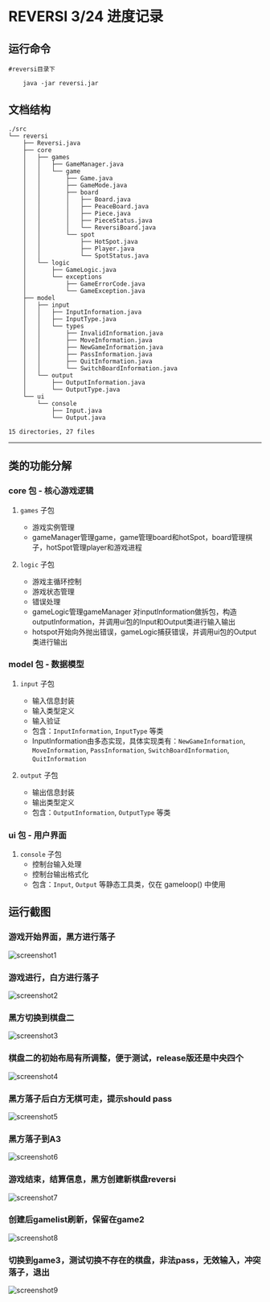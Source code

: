 # REVERSI 3/24 进度记录

## 运行命令

    #reversi目录下

        java -jar reversi.jar
        
## 文档结构

    ./src
    └── reversi
        ├── Reversi.java
        ├── core
        │   ├── games
        │   │   ├── GameManager.java
        │   │   └── game
        │   │       ├── Game.java
        │   │       ├── GameMode.java
        │   │       ├── board
        │   │       │   ├── Board.java
        │   │       │   ├── PeaceBoard.java
        │   │       │   ├── Piece.java
        │   │       │   ├── PieceStatus.java
        │   │       │   └── ReversiBoard.java
        │   │       └── spot
        │   │           ├── HotSpot.java
        │   │           ├── Player.java
        │   │           └── SpotStatus.java
        │   └── logic
        │       ├── GameLogic.java
        │       └── exceptions
        │           ├── GameErrorCode.java
        │           └── GameException.java
        ├── model
        │   ├── input
        │   │   ├── InputInformation.java
        │   │   ├── InputType.java
        │   │   └── types
        │   │       ├── InvalidInformation.java
        │   │       ├── MoveInformation.java
        │   │       ├── NewGameInformation.java
        │   │       ├── PassInformation.java
        │   │       ├── QuitInformation.java
        │   │       └── SwitchBoardInformation.java
        │   └── output
        │       ├── OutputInformation.java
        │       └── OutputType.java
        └── ui
            └── console
                ├── Input.java
                └── Output.java

    15 directories, 27 files


---

## 类的功能分解

### core 包 - 核心游戏逻辑

1. `games` 子包
   - 游戏实例管理
   - gameManager管理game，game管理board和hotSpot，board管理棋子，hotSpot管理player和游戏进程

2. `logic` 子包
   - 游戏主循环控制
   - 游戏状态管理
   - 错误处理
   - gameLogic管理gameManager 对inputInformation做拆包，构造outputInformation，并调用ui包的Input和Output类进行输入输出
   - hotspot开始向外抛出错误，gameLogic捕获错误，并调用ui包的Output类进行输出

### model 包 - 数据模型

1. `input` 子包
   - 输入信息封装
   - 输入类型定义
   - 输入验证
   - 包含：`InputInformation`, `InputType` 等类
   - InputInformation由多态实现，具体实现类有：`NewGameInformation`, `MoveInformation`, `PassInformation`, `SwitchBoardInformation`, `QuitInformation`

2. `output` 子包
   - 输出信息封装
   - 输出类型定义
   - 包含：`OutputInformation`, `OutputType` 等类

### ui 包 - 用户界面

1. `console` 子包
   - 控制台输入处理
   - 控制台输出格式化
   - 包含：`Input`, `Output` 等静态工具类，仅在 gameloop() 中使用

## 运行截图

### 游戏开始界面，黑方进行落子
![screenshot1](./pic/screenshot1.png)

### 游戏进行，白方进行落子
![screenshot2](./pic/screenshot2.png)

### 黑方切换到棋盘二
![screenshot3](./pic/screenshot3.png)

### 棋盘二的初始布局有所调整，便于测试，release版还是中央四个
![screenshot4](./pic/screenshot4.png)

### 黑方落子后白方无棋可走，提示should pass
![screenshot5](./pic/screenshot5.png)

### 黑方落子到A3
![screenshot6](./pic/screenshot6.png)

### 游戏结束，结算信息，黑方创建新棋盘reversi
![screenshot7](./pic/screenshot7.png)

### 创建后gamelist刷新，保留在game2
![screenshot8](./pic/screenshot8.png)

### 切换到game3，测试切换不存在的棋盘，非法pass，无效输入，冲突落子，退出
![screenshot9](./pic/screenshot9.png)

